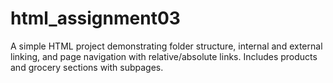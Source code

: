 # html_assignment03
A simple HTML project demonstrating folder structure, internal and external linking, and page navigation with relative/absolute links. Includes products and grocery sections with subpages.
